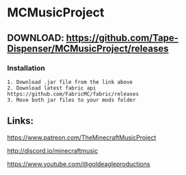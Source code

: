 # MCMusicProject

## DOWNLOAD: https://github.com/Tape-Dispenser/MCMusicProject/releases
  ### Installation
    1. Download .jar file from the link above
    2. Download latest fabric api https://github.com/FabricMC/fabric/releases
    3. Move both jar files to your mods folder

## Links:

https://www.patreon.com/TheMinecraftMusicProject

http://discord.io/minecraftmusic

https://www.youtube.com/@goldeagleproductions
